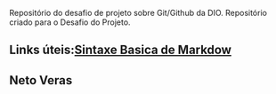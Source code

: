 Repositório do desafio de projeto  sobre Git/Github da  DIO.
Repositório criado para o Desafio do Projeto.

## Links úteis:[Sintaxe Basica de  Markdow](https://markdown.net.br/sintaxe-basica/)
## Neto Veras
